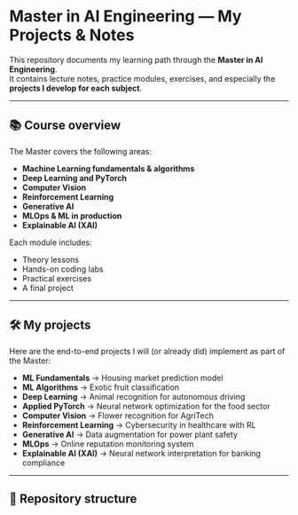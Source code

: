 # Master in AI Engineering — My Projects & Notes

This repository documents my learning path through the **Master in AI Engineering**.  
It contains lecture notes, practice modules, exercises, and especially the **projects I develop for each subject**.

---

## 📚 Course overview

The Master covers the following areas:

- **Machine Learning fundamentals & algorithms**
- **Deep Learning and PyTorch**
- **Computer Vision**
- **Reinforcement Learning**
- **Generative AI**
- **MLOps & ML in production**
- **Explainable AI (XAI)**

Each module includes:
- Theory lessons
- Hands-on coding labs
- Practical exercises
- A final project

---

## 🛠️ My projects

Here are the end-to-end projects I will (or already did) implement as part of the Master:

- **ML Fundamentals** → Housing market prediction model  
- **ML Algorithms** → Exotic fruit classification  
- **Deep Learning** → Animal recognition for autonomous driving  
- **Applied PyTorch** → Neural network optimization for the food sector  
- **Computer Vision** → Flower recognition for AgriTech  
- **Reinforcement Learning** → Cybersecurity in healthcare with RL  
- **Generative AI** → Data augmentation for power plant safety  
- **MLOps** → Online reputation monitoring system  
- **Explainable AI (XAI)** → Neural network interpretation for banking compliance  

---

## 📂 Repository structure

